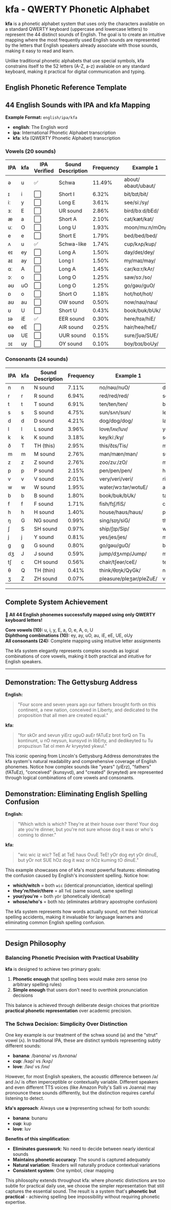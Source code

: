 # kfa - QWERTY Phonetic Alphabet

**kfa** is a phonetic alphabet system that uses only the characters available on a standard QWERTY keyboard (uppercase and lowercase letters) to represent the 44 distinct sounds of English. The goal is to create an intuitive mapping where the most frequently used English sounds are represented by the letters that English speakers already associate with those sounds, making it easy to read and learn.

Unlike traditional phonetic alphabets that use special symbols, kfa constrains itself to the 52 letters (A-Z, a-z) available on any standard keyboard, making it practical for digital communication and typing.

## English Phonetic Reference Template
## 44 English Sounds with IPA and kfa Mapping

**Example Format:** `english/ipa/kfa`
- **english**: The English word
- **ipa**: International Phonetic Alphabet transcription  
- **kfa**: kfa (QWERTY Phonetic Alphabet) transcription

### Vowels (20 sounds)

| IPA | kfa | IPA Verified | Sound Description | Frequency | Example 1          | Example 2            | Example 3             |
|-----|-----|--------------|-------------------|-----------|--------------------|----------------------|-----------------------|
| ə | u   | ✅ | Schwa | 11.49% | about/əbaʊt/ubaut/ | sofa/səʊfə/suOfu/    | banana/bʌnɑnə/b^nanu/ |
| ɪ | i   | ⬜ | Short I | 6.32% | bit/bɪt/bit/       | ship/ʃɪp/Sip/        | gym/dʒɪm/Jim/         |
| iː | y   | ⬜ | Long E | 3.61% | see/siː/sy/        | tree/triː/try/       | key/kiː/ky/           |
| ɜː | E   | ⬜ | UR sound | 2.86% | bird/bɜːd/bEd/     | word/wɜːd/wEd/       | nurse/nɜːs/nEs/       |
| æ | a   | ⬜ | Short A | 2.10% | cat/kæt/kat/       | bat/bæt/bat/         | hand/hænd/hand/       |
| uː | O   | ⬜ | Long U | 1.93% | moon/muːn/mOn/     | blue/bluː/blO/       | food/fuːd/fOd/        |
| e | e   | ⬜ | Short E | 1.79% | bed/bed/bed/       | red/red/red/         | bread/bred/bred/      |
| ʌ | u   | ✅ | Schwa-like | 1.74% | cup/kʌp/kup/       | love/lʌv/luv/        | blood/blʌd/blud/      |
| eɪ | ey  | ⬜ | Long A | 1.50% | day/deɪ/dey/       | make/meɪk/meyk/      | rain/reɪn/reyn/       |
| aɪ | ay  | ⬜ | Long I | 1.50% | my/maɪ/may/        | time/taɪm/taym/      | fly/flaɪ/flay/        |
| ɑː | A   | ⬜ | Long A | 1.45% | car/kɑːr/kAr/      | father/fɑːðər/fATuE/ | palm/pɑːm/pAlm/       |
| ɔː | o   | ⬜ | Long O | 1.25% | saw/sɔː/so/        | caught/kɔːt/kot/     | bought/bɔːt/bot/      |
| əʊ | uO  | ⬜ | Long O | 1.25% | go/gəʊ/guO/        | home/həʊm/huOm/      | boat/bəʊt/buOt/       |
| ɒ | o   | ⬜ | Short O | 1.18% | hot/hɒt/hot/       | dog/dɒg/dog/         | wash/wɒʃ/woS/         |
| aʊ | au  | ⬜ | OW sound | 0.50% | now/naʊ/nau/       | house/haʊs/haus/     | cloud/klaʊd/klaud/    |
| ʊ | U   | ⬜ | Short U | 0.43% | book/bʊk/bUk/      | good/gʊd/gUd/        | put/pʊt/pUt/          |
| ɪə | iE  | ✅ | EER sound | 0.30% | here/hɪə/hiE/      | beer/bɪə/biE/        | deer/dɪə/diE/         |
| eə | eE  | ⬜ | AIR sound | 0.25% | hair/heə/heE/      | care/keə/keE/        | bear/beə/beE/         |
| ʊə | UE  | ⬜ | UUR sound | 0.15% | sure/ʃʊə/SUE/      | tour/tʊə/tUE/        | pure/pjʊə/pjUE/       |
| ɔɪ | uy  | ⬜ | OY sound | 0.10% | boy/bɔɪ/boUy/      | coin/kɔɪn/koUyn/     | voice/vɔɪs/voUys/     |

### Consonants (24 sounds)

| IPA | kfa | Sound Description | Frequency | Example 1 | Example 2 | Example 3 |
|-----|-----|-------------------|-----------|-----------|-----------|-----------|
| n | n | N sound | 7.11% | no/nəʊ/nuO/ | dinner/dɪnər/dinuE/ | sun/sʌn/sun/ |
| r | r | R sound | 6.94% | red/red/red/ | sorry/sɒri/sory/ | car/kɑːr/kAr/ |
| t | t | T sound | 6.91% | ten/ten/ten/ | better/betər/betuE/ | cat/kæt/kat/ |
| s | s | S sound | 4.75% | sun/sʌn/sun/ | lesson/lesən/lesun/ | bus/bʌs/bus/ |
| d | d | D sound | 4.21% | dog/dɒg/dog/ | ladder/lædər/laduE/ | red/red/red/ |
| l | l | L sound | 3.96% | love/lʌv/luv/ | yellow/jeləʊ/jeluO/ | call/kɔːl/kol/ |
| k | k | K sound | 3.18% | key/kiː/ky/ | school/skuːl/skOl/ | book/bʊk/bUk/ |
| ð | T | TH (this) | 2.95% | this/ðɪs/Tis/ | mother/mʌðər/muTuE/ | breathe/briːð/bryT/ |
| m | m | M sound | 2.76% | man/mæn/man/ | summer/sʌmər/sumuE/ | time/taɪm/taym/ |
| z | z | Z sound | 2.76% | zoo/zuː/zO/ | music/mjuːzɪk/mjOzik/ | eyes/aɪz/ayz/ |
| p | p | P sound | 2.15% | pen/pen/pen/ | happy/hæpi/hapy/ | cup/kʌp/kup/ |
| v | v | V sound | 2.01% | very/veri/veri/ | river/rɪvər/rivuE/ | love/lʌv/luv/ |
| w | w | W sound | 1.95% | water/wɔːtər/wotuE/ | away/əweɪ/uwey/ | quick/kwɪk/kwik/ |
| b | b | B sound | 1.80% | book/bʊk/bUk/ | table/teɪbəl/teybul/ | job/dʒɒb/Job/ |
| f | f | F sound | 1.71% | fish/fɪʃ/fiS/ | coffee/kɒfi/kofy/ | leaf/liːf/lyf/ |
| h | h | H sound | 1.40% | house/haʊs/haus/ | perhaps/pərhæps/purhaps/ | hello/heləʊ/heluO/ |
| ŋ | G | NG sound | 0.99% | sing/sɪŋ/siG/ | thinking/θɪŋkɪŋ/QyGkyG/ | long/lɒŋ/loG/ |
| ʃ | S | SH sound | 0.97% | ship/ʃɪp/Sip/ | washing/wɒʃɪŋ/woSyG/ | fish/fɪʃ/fiS/ |
| j | j | Y sound | 0.81% | yes/jes/jes/ | music/mjuːzɪk/mjOzik/ | few/fjuː/fjO/ |
| g | g | G sound | 0.80% | go/gəʊ/guO/ | bigger/bɪgər/biguE/ | bag/bæg/bag/ |
| dʒ | J | J sound | 0.59% | jump/dʒʌmp/Jump/ | magic/mædʒɪk/maJik/ | bridge/brɪdʒ/briJ/ |
| tʃ | c | CH sound | 0.56% | chair/tʃeər/ceE/ | teacher/tiːtʃər/tycuE/ | watch/wɒtʃ/woc/ |
| θ | Q | TH (thin) | 0.41% | think/θɪŋk/QyGk/ | nothing/nʌθɪŋ/nuQyG/ | path/pɑːθ/pAQ/ |
| ʒ | Z | ZH sound | 0.07% | pleasure/pleʒər/pleZuE/ | vision/vɪʒən/viZun/ | beige/beɪʒ/beyZ/ |

---

## Complete System Achievement

**🎉 All 44 English phonemes successfully mapped using only QWERTY keyboard letters!**

**Core vowels (10):** u, i, y, E, a, O, e, A, o, U  
**Diphthong combinations (10):** ey, ay, uO, au, iE, eE, UE, oUy  
**All consonants (24):** Complete mapping using intuitive letter assignments

The kfa system elegantly represents complex sounds as logical combinations of core vowels, making it both practical and intuitive for English speakers.

---

## Demonstration: The Gettysburg Address

**English:**
> "Four score and seven years ago our fathers brought forth on this continent, a new nation, conceived in Liberty, and dedicated to the proposition that all men are created equal."

**kfa:**
> "for skOr and sevun yiErz uguO auEr fATuEz brot forQ on Tis kontinunt, u nO neysun, kunsyvd in libErty, and dedikeyted tu Tu propuzisun Tat ol men Ar kryeyted ykwul."

This iconic opening from Lincoln's Gettysburg Address demonstrates the kfa system's natural readability and comprehensive coverage of English phonemes. Notice how complex sounds like "years" (yiErz), "fathers" (fATuEz), "conceived" (kunsyvd), and "created" (kryeyted) are represented through logical combinations of core vowels and consonants.

## Demonstration: Eliminating English Spelling Confusion

**English:**
> "Which witch is which? They're at their house over there! Your dog ate you're dinner, but you're not sure whose dog it was or who's coming to dinner."

**kfa:**
> "wic wic iz wic? TeE at TeE haus OvuE TeE! yOr dog eyt yOr dinuE, but yOr not SUE hOz dog it waz or hOz kuming tO dinuE."

This example showcases one of kfa's most powerful features: eliminating the confusion caused by English's inconsistent spelling. Notice how:
- **which/witch** = both `wic` (identical pronunciation, identical spelling)
- **they're/their/there** = all `TeE` (same sound, same spelling)  
- **your/you're** = both `yOr` (phonetically identical)
- **whose/who's** = both `hOz` (eliminates arbitrary apostrophe confusion)

The kfa system represents how words actually sound, not their historical spelling accidents, making it invaluable for language learners and eliminating common English spelling confusion.

---

## Design Philosophy

### Balancing Phonetic Precision with Practical Usability

**kfa** is designed to achieve two primary goals:
1. **Phonetic enough** that spelling bees would make zero sense (no arbitrary spelling rules)
2. **Simple enough** that users don't need to overthink pronunciation decisions

This balance is achieved through deliberate design choices that prioritize **practical phonetic representation** over academic precision.

### The Schwa Decision: Simplicity Over Distinction

One key example is our treatment of the schwa sound (ə) and the "strut" vowel (ʌ). In traditional IPA, these are distinct symbols representing subtly different sounds:

- **banana**: /bənɑnə/ vs /bʌnɑnə/ 
- **cup**: /kəp/ vs /kʌp/
- **love**: /ləv/ vs /lʌv/

However, for most English speakers, the acoustic difference between /ə/ and /ʌ/ is often imperceptible or contextually variable. Different speakers and even different TTS voices (like Amazon Polly's Salli vs Joanna) may pronounce these sounds differently, but the distinction requires careful listening to detect.

**kfa's approach**: Always use **u** (representing schwa) for both sounds:
- **banana**: bunanu
- **cup**: kup  
- **love**: luv

**Benefits of this simplification**:
- **Eliminates guesswork**: No need to decide between nearly identical sounds
- **Maintains phonetic accuracy**: The sound is captured adequately
- **Natural variation**: Readers will naturally produce contextual variations
- **Consistent system**: One symbol, clear mapping

This philosophy extends throughout kfa: where phonetic distinctions are too subtle for practical daily use, we choose the simpler representation that still captures the essential sound. The result is a system that's **phonetic but practical** - achieving spelling bee impossibility without requiring phonetic expertise.
